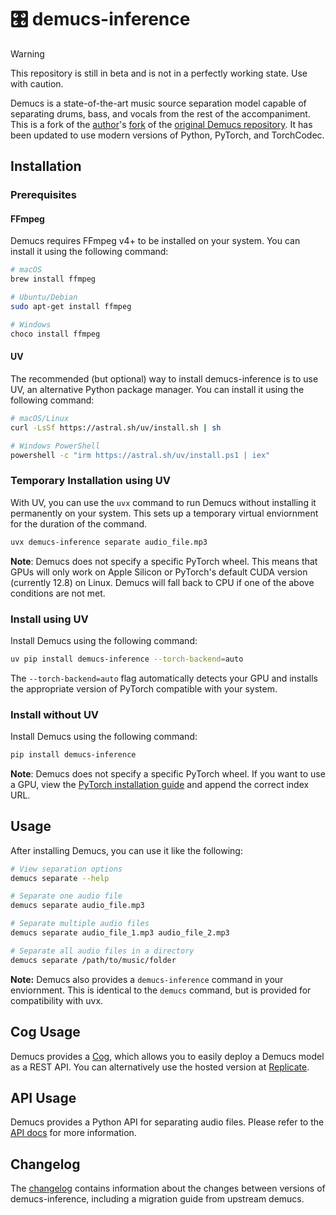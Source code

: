 # 🎛️ demucs-inference

> [!WARNING]
> This repository is still in beta and is not in a perfectly working state. Use with caution.

Demucs is a state-of-the-art music source separation model capable of separating drums, bass, and vocals from the rest of the accompaniment.
This is a fork of the [author](https://github.com/adefossez)'s [fork](https://github.com/adefossez/demucs) of the [original Demucs repository](https://github.com/facebookresearch/demucs). It has been updated to use modern versions of Python, PyTorch, and TorchCodec.

## Installation

### Prerequisites

#### FFmpeg

Demucs requires FFmpeg v4+ to be installed on your system. You can install it using the following command:

```bash
# macOS
brew install ffmpeg

# Ubuntu/Debian
sudo apt-get install ffmpeg

# Windows
choco install ffmpeg
```

#### UV

The recommended (but optional) way to install demucs-inference is to use UV, an alternative Python package manager. You can install it using the following command:

```bash
# macOS/Linux
curl -LsSf https://astral.sh/uv/install.sh | sh

# Windows PowerShell
powershell -c "irm https://astral.sh/uv/install.ps1 | iex"
```

### Temporary Installation using UV

With UV, you can use the `uvx` command to run Demucs without installing it permanently on your system. This sets up a temporary virtual enviornment for the duration of the command. 

```bash
uvx demucs-inference separate audio_file.mp3
```

**Note**: Demucs does not specify a specific PyTorch wheel. This means that GPUs will only work on Apple Silicon or PyTorch's default CUDA version (currently 12.8) on Linux. Demucs will fall back to CPU if one of the above conditions are not met.

### Install using UV

Install Demucs using the following command:

```bash
uv pip install demucs-inference --torch-backend=auto
```

The `--torch-backend=auto` flag automatically detects your GPU and installs the appropriate version of PyTorch compatible with your system.

### Install without UV

Install Demucs using the following command:

```bash
pip install demucs-inference
```

**Note**: Demucs does not specify a specific PyTorch wheel. If you want to use a GPU, view the [PyTorch installation guide](https://pytorch.org/get-started/locally/) and append the correct index URL.

## Usage

After installing Demucs, you can use it like the following:

```bash
# View separation options
demucs separate --help

# Separate one audio file
demucs separate audio_file.mp3

# Separate multiple audio files
demucs separate audio_file_1.mp3 audio_file_2.mp3

# Separate all audio files in a directory
demucs separate /path/to/music/folder
```

**Note:** Demucs also provides a `demucs-inference` command in your enviornment. This is identical to the `demucs` command, but is provided for compatibility with uvx.

## Cog Usage

Demucs provides a [Cog](https://github.com/replicate/cog), which allows you to easily deploy a Demucs model as a REST API. You can alternatively use the hosted version at [Replicate](https://replicate.com/ryan5453/demucs).

## API Usage

Demucs provides a Python API for separating audio files. Please refer to the [API docs](docs/api.md) for more information.

## Changelog

The [changelog](docs/changelog.md) contains information about the changes between versions of demucs-inference, including a migration guide from upstream demucs.